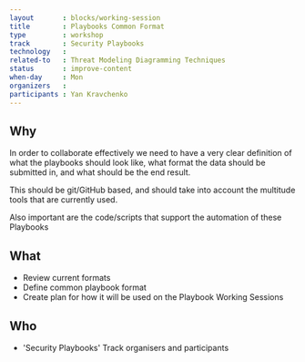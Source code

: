 ```yaml
---
layout       : blocks/working-session
title        : Playbooks Common Format
type         : workshop
track        : Security Playbooks
technology   :
related-to   : Threat Modeling Diagramming Techniques
status       : improve-content
when-day     : Mon
organizers   :
participants : Yan Kravchenko
---
```


## Why

In order to collaborate effectively we need to have a very clear definition of what the playbooks should look like,
 what format the data should be submitted in, and  what should be the end result.

This should be git/GitHub based, and should take into account the multitude tools that are currently used.

Also important are the code/scripts that support the automation of these Playbooks

## What

 - Review current formats
 - Define common playbook format
 - Create plan for how it will be used on the Playbook Working Sessions

## Who

 - 'Security Playbooks' Track organisers and participants
